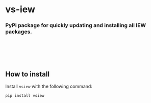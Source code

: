 # vs-iew

### PyPi package for quickly updating and installing all IEW packages.

<br>

<br><br>
## How to install

Install `vsiew` with the following command:

```sh
pip install vsiew
```